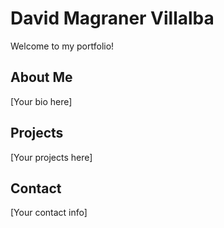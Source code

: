# David Magraner Villalba

Welcome to my portfolio!

## About Me

[Your bio here]

## Projects

[Your projects here]

## Contact

[Your contact info]